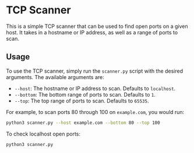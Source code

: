 TCP Scanner
======

This is a simple TCP scanner that can be used to find open ports on a given host. It takes in a hostname or IP address, as well as a range of ports to scan.

## Usage

To use the TCP scanner, simply run the `scanner.py` script with the desired arguments. The available arguments are:

- `--host`: The hostname or IP address to scan. Defaults to `localhost`.
- `--bottom`: The bottom range of ports to scan. Defaults to `1`.
- `--top`: The top range of ports to scan. Defaults to `65535`.

For example, to scan ports 80 through 100 on `example.com`, you would run:

```bash
python3 scanner.py --host example.com --bottom 80 --top 100
```

To check localhost open ports:

```bash
python3 scanner.py
```
